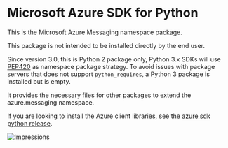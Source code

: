 # Microsoft Azure SDK for Python

This is the Microsoft Azure Messaging namespace package.

This package is not intended to be installed directly by the end user.

Since version 3.0, this is Python 2 package only, Python 3.x SDKs will use [PEP420](https://www.python.org/dev/peps/pep-0420/) as namespace package strategy.
To avoid issues with package servers that does not support `python_requires`, a Python 3 package is installed but is empty.

It provides the necessary files for other packages to extend the azure.messaging namespace.

If you are looking to install the Azure client libraries, see the
[azure sdk python release](https://aka.ms/azsdk/python/all).


![Impressions](https://azure-sdk-impressions.azurewebsites.net/api/impressions/azure-sdk-for-python%2Fazure-messaging-nspkg%2FREADME.png)